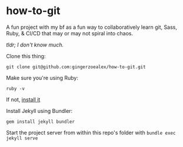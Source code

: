 # how-to-git

A fun project with my bf as a fun way to collaboratively learn git, Sass, Ruby, & CI/CD that may or may not spiral into chaos.

_tldr; I don't know much._

Clone this thing:

`git clone git@github.com:gingerzoealex/how-to-git.git`

Make sure you're using Ruby:

`ruby -v`

If not, [install it](https://www.ruby-lang.org/en/downloads/)

Install Jekyll using Bundler:

`gem install jekyll bundler` 

Start the project server from within this repo's folder with `bundle exec jekyll serve`


